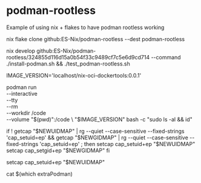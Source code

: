 # podman-rootless
Example of using nix + flakes to have podman rootless working



nix flake clone github:ES-Nix/podman-rootless --dest podman-rootless

nix develop github:ES-Nix/podman-rootless/324855d116d15a0b54f33c9489cf7c5e6d9cd714 --command ./install-podman.sh && ./test_podman-rootless.sh




IMAGE_VERSION='localhost/nix-oci-dockertools:0.0.1'

podman run \
--interactive \
--tty \
--rm \
--workdir /code \
--volume "$(pwd)":/code \
"$IMAGE_VERSION" bash -c "sudo ls -al && id"



if ! getcap "$NEWUIDMAP" | rg --quiet --case-sensitive --fixed-strings 'cap_setuid=ep' && getcap "$NEWGIDMAP" | rg --quiet --case-sensitive --fixed-strings 'cap_setuid=ep' ; then
  setcap cap_setuid+ep "$NEWUIDMAP"
  setcap cap_setgid+ep "$NEWGIDMAP"
fi

setcap cap_setuid+ep "$NEWUIDMAP"

cat $(which extraPodman)